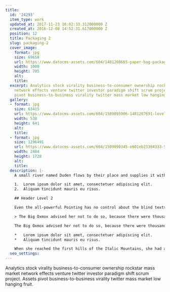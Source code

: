 ```yaml
---
title:
  id: '24293'
  item_type: work
  updated_at: 2017-11-23 16:02:33.312000000 Z
  created_at: 2016-12-08 14:52:31.617000000 Z
  position: 12
  title: Packaging 2
  slug: packaging-2
  cover_image:
    format: jpg
    size: 69658
    url: https://www.datocms-assets.com/604/1481208665-paper-bag-packaging-mockup-psd.jpg
    width: 1000
    height: 705
    alt: 
    title: 
  excerpt: Analytics stock virality business-to-consumer ownership rockstar mass market
    network effects venture twitter investor paradigm shift scrum project. Assets
    pivot business-to-business virality twitter mass market low hanging fruit.
  gallery:
  - format: jpg
    size: 63415
    url: https://www.datocms-assets.com/604/1509095906-1481207691-lovely-package-sugar-island-rum-6-e1411329470575.jpg
    width: 538
    height: 641
    alt: 
    title: 
  - format: jpg
    size: 1296491
    url: https://www.datocms-assets.com/604/1509090345-e601eb23304333-5632272a0987e.jpg
    width: 2484
    height: 1728
    alt: 
    title: 
  description: |-
    A small river named Duden flows by their place and supplies it with the necessary regelialia. It is a paradisematic country, in which roasted parts of sentences fly into your mouth.

    1.  Lorem ipsum dolor sit amet, consectetuer adipiscing elit.
    2.  Aliquam tincidunt mauris eu risus.

    ## Header Level 2

    Even the all-powerful Pointing has no control about the blind texts it is an almost unorthographic life One day however a small line of blind text by the name of Lorem Ipsum decided to leave for the far World of Grammar.

    > The Big Oxmox advised her not to do so, because there were thousands of bad Commas, wild Question Marks and devious Semikoli, but the Little Blind Text didn’t listen. She packed her seven versalia, put her initial into the belt and made herself on the way.

    The Big Oxmox advised her not to do so, because there were thousands of bad Commas, wild Question Marks and devious Semikoli, but the Little Blind Text didn’t listen. She packed her seven versalia, put her initial into the belt and made herself on the way.

    *   Lorem ipsum dolor sit amet, consectetuer adipiscing elit.
    *   Aliquam tincidunt mauris eu risus.

    When she reached the first hills of the Italic Mountains, she had a last view back on the skyline of her hometown Bookmarksgrove, the headline of Alphabet Village and the subline of her own road, the Line Lane. Pityful a rethoric question ran over her cheek.
  seo_settings: 
---
```


Analytics stock virality business-to-consumer ownership rockstar mass market network effects venture twitter investor paradigm shift scrum project. Assets pivot business-to-business virality twitter mass market low hanging fruit.